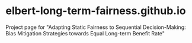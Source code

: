 # elbert-long-term-fairness.github.io
Project page for "Adapting Static Fairness to Sequential Decision-Making: Bias Mitigation Strategies towards Equal Long-term Benefit Rate"
